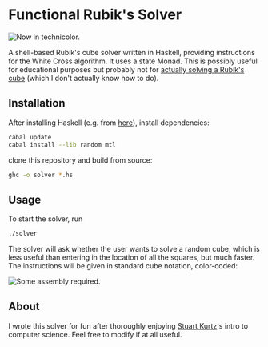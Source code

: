 # Functional Rubik's Solver

![Now in technicolor.](https://raw.githubusercontent.com/benjamindkilleen/functional-rubiks-solver/master/images/cube.png)

A shell-based Rubik's cube solver written in Haskell, providing instructions for the White Cross
algorithm. It uses a state Monad. This is possibly useful for educational purposes but probably not
for [actually solving a Rubik's cube](https://arxiv.org/abs/1910.07113) (which I don't
actually know how to do).

## Installation

After installing Haskell (e.g. from [here](https://www.haskell.org/platform/)), install dependencies:
```bash
cabal update
cabal install --lib random mtl
```
clone this
repository and build from source:

```bash
ghc -o solver *.hs
```

## Usage

To start the solver, run

```bash
./solver
```

The solver will ask whether the user wants to solve a random cube, which is less useful than
entering in the location of all the squares, but much faster. The instructions will be given in
standard cube notation, color-coded:

![Some assembly required.](https://raw.githubusercontent.com/benjamindkilleen/functional-rubiks-solver/master/images/instructions.png)

## About

I wrote this solver for fun after thoroughly enjoying [Stuart
Kurtz](https://computerscience.uchicago.edu/people/profile/stuart-kurtz/)'s intro to computer
science. Feel free to modify if at all useful.

